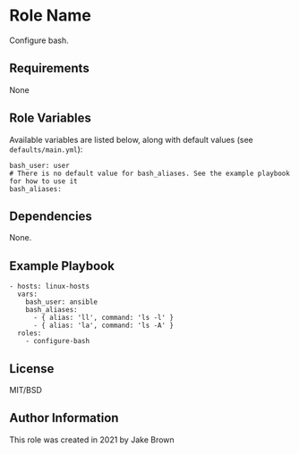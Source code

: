 Role Name
=========

Configure bash.

Requirements
------------

None

Role Variables
--------------

Available variables are listed below, along with default values (see `defaults/main.yml`):
```
bash_user: user
# There is no default value for bash_aliases. See the example playbook for how to use it
bash_aliases:
```

Dependencies
------------

None.

Example Playbook
----------------

```
- hosts: linux-hosts
  vars:
    bash_user: ansible
    bash_aliases:
      - { alias: 'll', command: 'ls -l' }
      - { alias: 'la', command: 'ls -A' }
  roles:
    - configure-bash
```

License
-------

MIT/BSD

Author Information
------------------

This role was created in 2021 by Jake Brown
